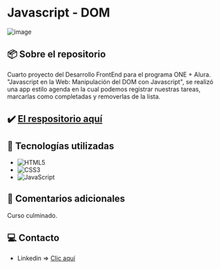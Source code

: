 # Javascript - DOM

![image](https://cdn.jsdelivr.net/gh/K3yJey/javascript-DOM@main/assets/homePage_TodoApp.png)

## 📦 Sobre el repositorio
Cuarto proyecto del Desarrollo FrontEnd para el programa ONE + Alura. "Javascript en la Web: Manipulación del DOM con Javascript", se realizó una app estilo agenda en la cual podemos registrar nuestras tareas, marcarlas como completadas y removerlas de la lista.

## ✔️ [El respositorio aquí](https://github.com/K3yJey/javascript-DOM.git)

## 🔧 Tecnologías utilizadas
* ![HTML5](https://img.shields.io/badge/html5-%23E34F26.svg?style=for-the-badge&logo=html5&logoColor=white)
* ![CSS3](https://img.shields.io/badge/css3-%231572B6.svg?style=for-the-badge&logo=css3&logoColor=white)
* ![JavaScript](https://img.shields.io/badge/javascript-%23323330.svg?style=for-the-badge&logo=javascript&logoColor=%23F7DF1E)

## 📌 Comentarios adicionales 
Curso culminado.

## 💻 Contacto
* Linkedin => [Clic aquí](https://www.linkedin.com/in/k3yjey-dev/)